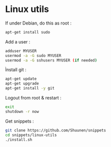 
# Linux utils

If under Debian, do this as root :

````bash
apt-get install sudo
````

Add a user :

````bash
adduser MYUSER
usermod -a -G sudo MYUSER
usermod -a -G sshusers MYUSER (if needed)
````

Ìnstall git :

````bash
apt-get update
apt-get upgrade
apt-get install -y git
````

Logout from root & restart :

````bash
exit
shutdown -r now
````

Get snippets :

````bash
git clone https://github.com/Shuunen/snippets
cd snippets/linux-utils
./install.sh
````
